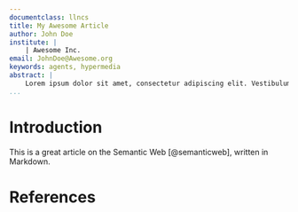 ```yaml
---
documentclass: llncs
title: My Awesome Article
author: John Doe
institute: |
    | Awesome Inc.
email: JohnDoe@Awesome.org
keywords: agents, hypermedia
abstract: |
    Lorem ipsum dolor sit amet, consectetur adipiscing elit. Vestibulum finibus dignissim augue, id pellentesque est facilisis non. Donec fringilla dolor non neque iaculis blandit. Praesent aliquet eleifend iaculis. Quisque pellentesque at odio ac bibendum. Pellentesque imperdiet felis urna, quis facilisis lacus gravida non. Donec quis lectus eget sem tempor tristique pellentesque in dolor.
...
```


# Introduction

This is a great article on the Semantic Web [@semanticweb], written in Markdown.

# References